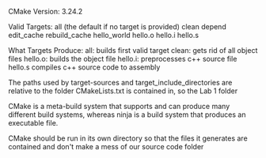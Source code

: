 CMake Version: 3.24.2


Valid Targets: 
    all (the default if no target is provided)
    clean
    depend
    edit_cache
    rebuild_cache
    hello_world
    hello.o
    hello.i
    hello.s


What Targets Produce:
    all: builds first valid target
    clean: gets rid of all object files
    hello.o: builds the object file
    hello.i: preprocesses c++ source file
    hello.s compiles c++ source code to assembly



The paths used by target-sources and target_include_directories are relative to the folder CMakeLists.txt is contained in, so the Lab 1 folder

CMake is a meta-build system that supports and can produce many different build systems, whereas ninja is a build system that produces an executable file. 

CMake should be run in its own directory so that the files it generates are contained and don't make a mess of our source code folder